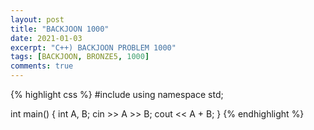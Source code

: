 ```yaml
---
layout: post
title: "BACKJOON 1000"
date: 2021-01-03
excerpt: "C++) BACKJOON PROBLEM 1000"
tags: [BACKJOON, BRONZE5, 1000]
comments: true
---
```


{% highlight css %} 
#include <iostream>
using namespace std;

int main()
{
	int A, B;
	cin >> A >> B;
	cout << A + B;
} 
{% endhighlight %}

